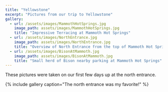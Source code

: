 ```yaml
---
title: "Yellowstone"
excerpt: "Pictures from our trip to Yellowstone"
gallery:
  - url: /assets/images/MammothHotSprings.jpg
    image_path: assets/images/MammothHotSprings.jpg
    title: "Impressive Terracing at Mammoth Hot Springs"
  - url: /assets/images/NorthEntrance.jpg
    image_path: assets/images/NorthEntrance.jpg
    title: "Overview of North Entrance from the top of Mammoth Hot Springs"
  - url: /assets/images/BisonAtMammoth.jpg
    image_path: assets/images/BisonAtMammoth.jpg
    title: "Small herd of Bison nearby parking at Mammoth Hot Springs"
---
```


These pictures were taken on our first few days up at the north entrance.

{% include gallery caption="The north entrance was my favorite!" %}


